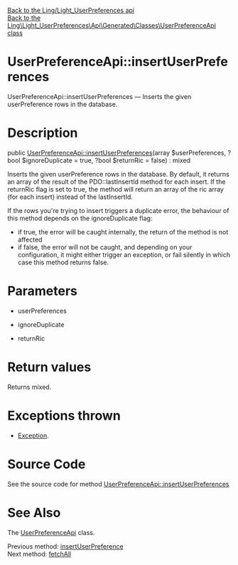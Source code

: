 [Back to the Ling/Light_UserPreferences api](https://github.com/lingtalfi/Light_UserPreferences/blob/master/doc/api/Ling/Light_UserPreferences.md)<br>
[Back to the Ling\Light_UserPreferences\Api\Generated\Classes\UserPreferenceApi class](https://github.com/lingtalfi/Light_UserPreferences/blob/master/doc/api/Ling/Light_UserPreferences/Api/Generated/Classes/UserPreferenceApi.md)


UserPreferenceApi::insertUserPreferences
================



UserPreferenceApi::insertUserPreferences — Inserts the given userPreference rows in the database.




Description
================


public [UserPreferenceApi::insertUserPreferences](https://github.com/lingtalfi/Light_UserPreferences/blob/master/doc/api/Ling/Light_UserPreferences/Api/Generated/Classes/UserPreferenceApi/insertUserPreferences.md)(array $userPreferences, ?bool $ignoreDuplicate = true, ?bool $returnRic = false) : mixed




Inserts the given userPreference rows in the database.
By default, it returns an array of the result of the PDO::lastInsertId method for each insert.
If the returnRic flag is set to true, the method will return an array of the ric array (for each insert) instead of the lastInsertId.


If the rows you're trying to insert triggers a duplicate error, the behaviour of this method depends on
the ignoreDuplicate flag:
- if true, the error will be caught internally, the return of the method is not affected
- if false, the error will not be caught, and depending on your configuration, it might either
         trigger an exception, or fail silently in which case this method returns false.




Parameters
================


- userPreferences

    

- ignoreDuplicate

    

- returnRic

    


Return values
================

Returns mixed.


Exceptions thrown
================

- [Exception](http://php.net/manual/en/class.exception.php).&nbsp;







Source Code
===========
See the source code for method [UserPreferenceApi::insertUserPreferences](https://github.com/lingtalfi/Light_UserPreferences/blob/master/Api/Generated/Classes/UserPreferenceApi.php#L98-L109)


See Also
================

The [UserPreferenceApi](https://github.com/lingtalfi/Light_UserPreferences/blob/master/doc/api/Ling/Light_UserPreferences/Api/Generated/Classes/UserPreferenceApi.md) class.

Previous method: [insertUserPreference](https://github.com/lingtalfi/Light_UserPreferences/blob/master/doc/api/Ling/Light_UserPreferences/Api/Generated/Classes/UserPreferenceApi/insertUserPreference.md)<br>Next method: [fetchAll](https://github.com/lingtalfi/Light_UserPreferences/blob/master/doc/api/Ling/Light_UserPreferences/Api/Generated/Classes/UserPreferenceApi/fetchAll.md)<br>

